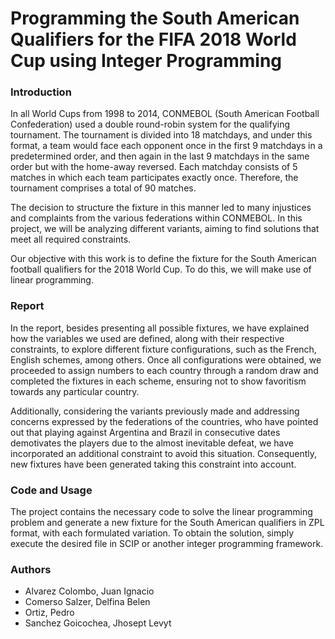 # Programming the South American Qualifiers for the FIFA 2018 World Cup using Integer Programming

### Introduction
In all World Cups from 1998 to 2014, CONMEBOL (South American Football Confederation) used a double round-robin system for the qualifying tournament. The tournament is divided into 18 matchdays, and under this format, a team would face each opponent once in the first 9 matchdays in a predetermined order, and then again in the last 9 matchdays in the same order but with the home-away reversed. Each matchday consists of 5 matches in which each team participates exactly once. Therefore, the tournament comprises a total of 90 matches.

The decision to structure the fixture in this manner led to many injustices and complaints from the various federations within CONMEBOL. In this project, we will be analyzing different variants, aiming to find solutions that meet all required constraints.

Our objective with this work is to define the fixture for the South American football qualifiers for the 2018 World Cup. To do this, we will make use of linear programming.

### Report
In the report, besides presenting all possible fixtures, we have explained how the variables we used are defined, along with their respective constraints, to explore different fixture configurations, such as the French, English schemes, among others. Once all configurations were obtained, we proceeded to assign numbers to each country through a random draw and completed the fixtures in each scheme, ensuring not to show favoritism towards any particular country.

Additionally, considering the variants previously made and addressing concerns expressed by the federations of the countries, who have pointed out that playing against Argentina and Brazil in consecutive dates demotivates the players due to the almost inevitable defeat, we have incorporated an additional constraint to avoid this situation. Consequently, new fixtures have been generated taking this constraint into account.

### Code and Usage
The project contains the necessary code to solve the linear programming problem and generate a new fixture for the South American qualifiers in ZPL format, with each formulated variation. To obtain the solution, simply execute the desired file in SCIP or another integer programming framework.


### Authors

+ Alvarez Colombo, Juan Ignacio
+ Comerso Salzer, Delfina Belen
+ Ortiz, Pedro
+ Sanchez Goicochea, Jhosept Levyt
